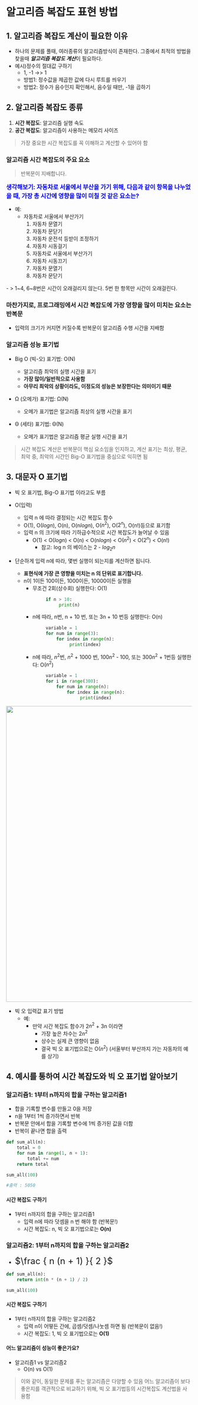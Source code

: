 # 알고리즘 복잡도 표현 방법

## 1. 알고리즘 복잡도 계산이 필요한 이유
- 하나의 문제를 풀때, 여러종류의 알고리즘방식이 존재한다. 그중에서 최적의 방법을 찾을때 ***알고리즘 복잡도 계산***이 필요하다.
- 예시)정수의 절대값 구하기    
    - 1, -1 ->> 1    
    - 방법1: 정수값을 제곱한 값에 다시 루트를 씌우기    
    - 방법2: 정수가 음수인지 확인해서, 음수일 때만, -1을 곱하기    
    

## 2. 알고리즘 복잡도 종류
1. **시간 복잡도**: 알고리즘 실행 속도    
2. **공간 복잡도**: 알고리즘이 사용하는 메모리 사이즈    

> 가장 중요한 시간 복잡도를 꼭 이해하고 계산할 수 있어야 함

### 알고리즘 시간 복잡도의 주요 요소

> 반복문이 지배합니다.


<div class="alert alert-block alert-warning">
<strong><font color="blue" size="3em">생각해보기: 자동차로 서울에서 부산을 가기 위해, 다음과 같이 항목을 나누었을 때, 가장 총 시간에 영향을 많이 미칠 것 같은 요소는?</font></strong><br>

* 예: 
  - 자동차로 서울에서 부산가기
    1. 자동차 문열기
    2. 자동차 문닫기
    3. 자동차 운전석 등받이 조정하기
    4. 자동차 시동걸기
    5. 자동차로 서울에서 부산가기
    6. 자동차 시동끄기
    7. 자동차 문열기
    8. 자동차 문닫기
</div>
- > 1~4, 6~8번은 시간이 오래걸리지 않는다. 5번 한 항목만 시간이 오래걸린다.


### 마찬가지로, 프로그래밍에서 시간 복잡도에 가장 영향을 많이 미치는 요소는 반복문
* 입력의 크기가 커지면 커질수록 반복문이 알고리즘 수행 시간을 지배함

### 알고리즘 성능 표기법
- Big O (빅-오) 표기법: O(N)
  - 알고리즘 최악의 실행 시간을 표기
  - **가장 많이/일반적으로 사용함**
  - **아무리 최악의 상황이라도, 이정도의 성능은 보장한다는 의미이기 때문**

- Ω (오메가) 표기법:  Ω(N)
  - 오메가 표기법은 알고리즘 최상의 실행 시간을 표기

- Θ (세타) 표기법: Θ(N)
  - 오메가 표기법은 알고리즘 평균 실행 시간을 표기

> 시간 복잡도 계산은 반복문이 핵심 요소임을 인지하고, 계산 표기는 최상, 평균, 최악 중, 최악의 시간인 Big-O 표기법을 중심으로 익히면 됨 


## 3. 대문자 O 표기법
* 빅 오 표기법, Big-O 표기법 이라고도 부름
* O(입력)
  - 입력 n 에 따라 결정되는 시간 복잡도 함수
  - O(1), O($log n$), O(n), O(n$log n$), O($n^2$), O($2^n$), O(n!)등으로 표기함
  - 입력 n 의 크기에 따라 기하급수적으로 시간 복잡도가 늘어날 수 있음
    - O(1) < O($log n$) < O(n) < O(n$log n$) < O($n^2$) < O($2^n$) < O(n!)
      - 참고: log n 의 베이스는 2 - $log_2 n$

* 단순하게 입력 n에 따라, 몇번 실행이 되는지를 계산하면 됩니다.
  - **표현식에 가장 큰 영향을 미치는 n 의 단위로 표기합니다.**
  - n이 1이든 100이든, 1000이든, 10000이든 실행을
    - 무조건 2회(상수회) 실행한다: O(1) 
       ```python
            if n > 10:
                 print(n)
       ```
    - n에 따라, n번, n + 10 번, 또는 3n + 10 번등 실행한다: O(n)
       ```python
            variable = 1
            for num in range(3):
                for index in range(n):
                     print(index)
       ```
    - n에 따라, $n^2$번, $n^2$ + 1000 번, 100$n^2$ - 100, 또는 300$n^2$ + 1번등 실행한다: O($n^2$)
       ```python
            variable = 1
            for i in range(300):
                for num in range(n):
                    for index in range(n):
                         print(index)
       ```    
<img src="https://i.imgur.com/OgZVpyM.png" width=800/>

* 빅 오 입력값 표기 방법
  - 예: 
    - 만약 시간 복잡도 함수가 2$n^2$ + 3n 이라면
      - 가장 높은 차수는 2$n^2$ 
      - 상수는 실제 큰 영향이 없음 
      - 결국 빅 오 표기법으로는 O($n^2$) (서울부터 부산까지 가는 자동차의 예를 상기)

## 4. 예시를 통하여 시간 복잡도와 빅 오 표기법 알아보기

### 알고리즘1: 1부터 n까지의 합을 구하는 알고리즘1
* 합을 기록할 변수를 만들고 0을 저장
* n을 1부터 1씩 증가하면서 반복
* 반복문 안에서 합을 기록할 변수에 1씩 증가된 값을 더함
* 반복이 끝나면 합을 출력

```python
def sum_all(n):
    total = 0
    for num in range(1, n + 1):
        total += num
    return total

sum_all(100)

#출력 : 5050

```
#### 시간 복잡도 구하기
* 1부터 n까지의 합을 구하는 알고리즘1
  - 입력 n에 따라 덧셈을 n 번 해야 함 (반복문!)
  - 시간 복잡도: n, 빅 오 표기법으로는 **O(n)**


### 알고리즘2: 1부터 n까지의 합을 구하는 알고리즘2
* <font size=5em>$\frac { n (n + 1) }{ 2 }$</font>

```python
def sum_all(n):
    return int(n * (n + 1) / 2)

sum_all(100)
```

#### 시간 복잡도 구하기
* 1부터 n까지의 합을 구하는 알고리즘2
  - 입력 n이 어떻든 간에, 곱셈/덧셈/나눗셈 하면 됨 (반복문이 없음!)
  - 시간 복잡도: 1, 빅 오 표기법으로는 **O(1)**


#### 어느 알고리즘이 성능이 좋은가요?
- 알고리즘1 vs 알고리즘2
  - O(n) vs O(1)

> 이와 같이, 동일한 문제를 푸는 알고리즘은 다양할 수 있음
> 어느 알고리즘이 보다 좋은지를 객관적으로 비교하기 위해, 빅 오 표기법등의 시간복잡도 계산법을 사용함










